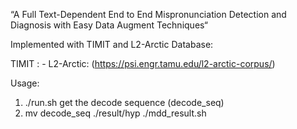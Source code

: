 “A Full Text-Dependent End to End Mispronunciation Detection and Diagnosis with Easy Data Augment Techniques“


Implemented with TIMIT and L2-Arctic Database:

TIMIT :  -
L2-Arctic: (https://psi.engr.tamu.edu/l2-arctic-corpus/)


Usage: 
1. ./run.sh  get the decode sequence (decode_seq)
2. mv decode_seq ./result/hyp
   ./mdd_result.sh
